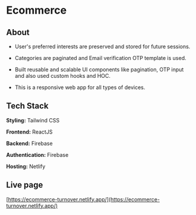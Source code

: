 # Ecommerce

## About

- User's preferred interests are preserved and stored for future sessions.

- Categories are paginated and Email verification OTP template is used.

- Built reusable and scalable UI components like pagination, OTP input and also used custom hooks and HOC.

- This is a responsive web app for all types of devices.

## Tech Stack

**Styling:** Tailwind CSS

**Frontend:** ReactJS

**Backend:** Firebase

**Authentication:** Firebase

**Hosting:** Netlify

## Live page

[https://ecommerce-turnover.netlify.app/](https://ecommerce-turnover.netlify.app/)